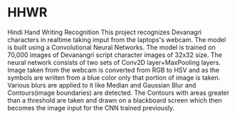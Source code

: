 # HHWR
Hindi Hand Writing Recognition
This project recognizes Devanagri characters in realtime taking imput from the laptops's webcam.
The model is built using a Convolutional Neural Networks.
The model is trained on 70,000 images of Devanangri script character images of 32x32 size.
The neural network consists of two sets of Conv2D layer+MaxPooling layers.
Image taken from the webcam is converted from RGB to HSV and as the symbols are wriiten from a blue color only that portion of image is taken. Various blurs are applied to it like Median and Gaussian Blur and Contours(image boundaries) are detected.
The Contours with areas greater than a threshold are taken and drawn on a blackboard screen which then becomes the image input for the CNN trained previously.



